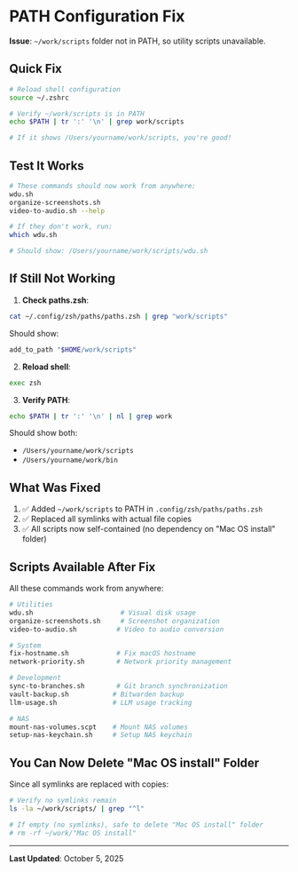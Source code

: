 # PATH Configuration Fix

**Issue**: `~/work/scripts` folder not in PATH, so utility scripts unavailable.

## Quick Fix

```bash
# Reload shell configuration
source ~/.zshrc

# Verify ~/work/scripts is in PATH
echo $PATH | tr ':' '\n' | grep work/scripts

# If it shows /Users/yourname/work/scripts, you're good!
```

## Test It Works

```bash
# These commands should now work from anywhere:
wdu.sh
organize-screenshots.sh
video-to-audio.sh --help

# If they don't work, run:
which wdu.sh

# Should show: /Users/yourname/work/scripts/wdu.sh
```

## If Still Not Working

1. **Check paths.zsh**:
```bash
cat ~/.config/zsh/paths/paths.zsh | grep "work/scripts"
```

Should show:
```bash
add_to_path "$HOME/work/scripts"
```

2. **Reload shell**:
```bash
exec zsh
```

3. **Verify PATH**:
```bash
echo $PATH | tr ':' '\n' | nl | grep work
```

Should show both:
- `/Users/yourname/work/scripts`
- `/Users/yourname/work/bin`

## What Was Fixed

1. ✅ Added `~/work/scripts` to PATH in `.config/zsh/paths/paths.zsh`
2. ✅ Replaced all symlinks with actual file copies
3. ✅ All scripts now self-contained (no dependency on "Mac OS install" folder)

## Scripts Available After Fix

All these commands work from anywhere:

```bash
# Utilities
wdu.sh                      # Visual disk usage
organize-screenshots.sh     # Screenshot organization
video-to-audio.sh          # Video to audio conversion

# System
fix-hostname.sh            # Fix macOS hostname
network-priority.sh        # Network priority management

# Development
sync-to-branches.sh        # Git branch synchronization
vault-backup.sh           # Bitwarden backup
llm-usage.sh              # LLM usage tracking

# NAS
mount-nas-volumes.scpt    # Mount NAS volumes
setup-nas-keychain.sh     # Setup NAS keychain
```

## You Can Now Delete "Mac OS install" Folder

Since all symlinks are replaced with copies:

```bash
# Verify no symlinks remain
ls -la ~/work/scripts/ | grep "^l"

# If empty (no symlinks), safe to delete "Mac OS install" folder
# rm -rf ~/work/"Mac OS install"
```

---

**Last Updated**: October 5, 2025
